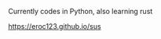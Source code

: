 
Currently codes in Python, also learning rust


https://eroc123.github.io/sus

<!---
Eroc123/Eroc123 is a ✨ special ✨ repository because its `README.md` (this file) appears on your GitHub profile.
You can click the Preview link to take a look at your changes.
--->
